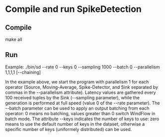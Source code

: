 # Compile and run SpikeDetection

## Compile
make all

## Run
Example: ./bin/sd --rate 0 --keys 0 --sampling 1000 --batch 0 --parallelism 1,1,1,1 [--chaining]

In the example above, we start the program with parallelism 1 for each operator (Source, Moving-Average, Spike-Detector, and Sink separated by commas in the --parallelism attribute). Latency values are gathered every 100 received tuples by the Sink (--sampling parameter), while the generation is performed at full speed (value 0 of the --rate parameter). The --batch parameter can be used to apply an output batching from each operator: 0 means no batching, values greater than 0 switch WindFlow in batch mode. The attribute --keys indicates the number of keys to use: zero means to use the default number of keys in the dataset, otherwise a specific number of keys (uniformely distributed) can be used.
